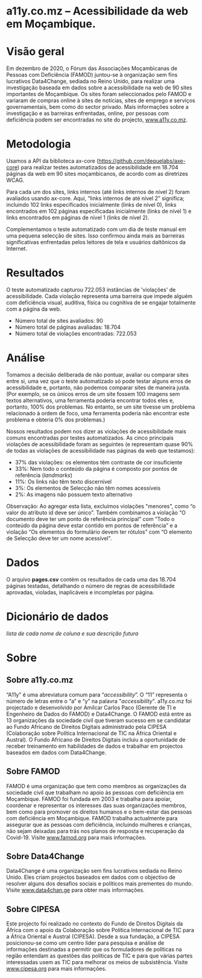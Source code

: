 # a11y.co.mz – Acessibilidade da web em Moçambique.
 
# Visão geral
Em dezembro de 2020, o Fórum das Associações Moçambicanas de Pessoas com Deficiência (FAMOD) juntou-se à organização sem fins lucrativos Data4Change, sediada no Reino Unido, para realizar uma investigação baseada em dados sobre a acessibilidade na web de 90 sites importantes de Moçambique. Os sites foram seleccionados pelo FAMOD e variaram de compras online à sites de notícias, sites de emprego e serviços governamentais, bem como do sector privado. Mais informações sobre a investigação e as barreiras enfrentadas, online,  por pessoas com deficiência podem ser encontradas no site do projecto, www.a11y.co.mz.

# Metodologia
Usamos a API da biblioteca ax-core (https://github.com/dequelabs/axe-core) para realizar testes automatizados de acessibilidade em 18.704 páginas da web em 90 sites moçambicanos, de acordo com as diretrizes WCAG.

Para cada um dos sites, links internos (até links internos de nível 2) foram avaliados usando ax-core. Aqui, “links internos de até nível 2” significa; incluindo 102 links especificados inicialmente (links de nível 0), links encontrados em 102 páginas especificadas inicialmente (links de nível 1) e links encontrados em páginas de nível 1 (links de nível 2).

Complementamos o teste automatizado com um dia de teste manual em uma pequena selecção de sites. Isso confirmou ainda mais as barreiras significativas enfrentadas pelos leitores de tela e usuários daltônicos da Internet.

# Resultados
O teste automatizado capturou 722.053 instâncias de 'violações' de acessibilidade. Cada violação representa uma barreira que impede alguém com deficiência visual, auditiva, física ou cognitiva de se engajar totalmente com a página da web.

- Número total de sites avaliados: 90
- Número total de páginas avaliadas: 18.704
- Número total de violações encontradas: 722.053

# Análise
Tomamos a decisão deliberada de não pontuar, avaliar ou comparar sites entre si, uma vez que o teste automatizado só pode testar alguns erros de acessibilidade e, portanto, não podemos comparar sites de maneira justa. (Por exemplo, se os únicos erros de um site fossem 100 imagens sem textos alternativos, uma ferramenta poderia encontrar todos eles e, portanto, 100% dos problemas. No entanto, se um site tivesse um problema relacionado à ordem de foco, uma ferramenta poderia não encontrar este problema e obteria 0% dos problemas.)

Nossos resultados podem nos dizer as violações de acessibilidade mais comuns encontradas por testes automatizados. As cinco principais violações de acessibilidade foram as seguintes (e representam quase 90% de todas as violações de acessibilidade nas páginas da web que testamos):
- 37% das violações: os elementos têm contraste de cor insuficiente
- 33%: Nem todo o conteúdo da página é composto por pontos de referência (*landmarks*)
- 11%: Os links não têm texto discernível
- 3%: Os elementos de Selecção não têm nomes acessíveis
- 2%: As imagens não possuem texto alternativo

Observação: Ao agregar esta lista, excluímos violações "menores", como “o valor do atributo id deve ser único”. Também combinamos a violação “O documento deve ter um ponto de referência principal” com “Todo o conteúdo da página deve estar contido em pontos de referência” e a violação “Os elementos do formulário devem ter rótulos” com “O elemento de Selecção deve ter um nome acessível".

# Dados
O arquivo **pages.csv** contém os resultados de cada uma das 18.704 páginas testadas, detalhando o número de regras de acessibilidade aprovadas, violadas, inaplicáveis ​​e incompletas por página.

# Dicionário de dados
*lista de cada nome de coluna e sua descrição futura*

# Sobre
## Sobre a11y.co.mz
“A11y” é uma abreviatura comum para “*accessibility*”. O “11” representa o número de letras entre o “a” e “y” na palavra "*accessibility*". a11y.co.mz foi projectado e desenvolvido por Amílcar Carlos Paco (Gerente de TI e Engenheiro de Dados do FAMOD) e Data4Change. O FAMOD está entre as 13 organizações da sociedade civil que tiveram sucesso em se candidatar ao Fundo Africano de Direitos Digitais administrado pela CIPESA (Colaboração sobre Política Internacional de TIC na África Oriental e Austral). O Fundo Africano de Direitos Digitais incluiu a oportunidade de receber treinamento em habilidades de dados e trabalhar em projectos baseados em dados com Data4Change.

## Sobre FAMOD
FAMOD é uma organização que tem como membros as organizações da sociedade civil que trabalham no apoio às pessoas com deficiência em Moçambique. FAMOD foi fundada em 2003 e trabalha para apoiar, coordenar e representar os interesses das suas organizações membros, bem como para promover os direitos humanos e o bem-estar das pessoas com deficiência em Moçambique. FAMOD trabalha actualmente para assegurar que as pessoas com deficiência, incluindo mulheres e crianças, não sejam deixadas para trás nos planos de resposta e recuperação da Covid-19. Visite www.famod.org para mais informações.

## Sobre Data4Change
Data4Change é uma organização sem fins lucrativos sediada no Reino Unido. Eles criam projectos baseados em dados com o objectivo de resolver alguns dos desafios sociais e políticos mais prementes do mundo. Visite www.data4chan.ge para obter mais informações.

## Sobre CIPESA
Este projecto foi realizado no contexto do Fundo de Direitos Digitais da África com o apoio da Colaboração sobre Política Internacional de TIC para a África Oriental e Austral (CIPESA). Desde a sua fundação, a CIPESA posicionou-se como um centro líder para pesquisa e análise de informações destinadas a permitir que os formuladores de políticas na região entendam as questões das políticas de TIC e para que várias partes interessadas usem as TIC para melhorar os meios de subsistência. Visite www.cipesa.org para mais informações.
